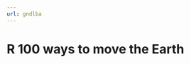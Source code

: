 ```yaml
---
url: gndlba
---
```


# R 100 ways to move the Earth

<!doctype html><div data-lake-element="root" class="lake-engine lake-typography-traditional" data-parser-by="lake2html"></div>